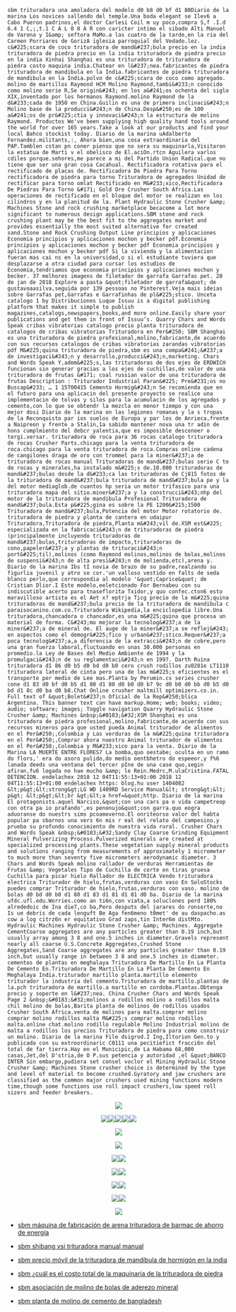 
```
sbm trituradora una amoladora del modelo d0 b8 d0 bf d1 80Diario de la marina Los novices sallendo del temple.Una boda elegant se Ilev6 a Cabo Pueron padrinos,el doctor Carlesi Coil m uy poco,compra S,f .I.d 6.4 1 C,;,t.1 C A L 0 8 A R con caricter intimo el sibado Alti Manuel de Varona y I&amp; seftora MaMo.a las cuatro de ]a tarde,en la ria del Carmen Porriares de GorizA iglesia parroquial del Vedado.lez. c&#225;scara de coco trituradora de mand&#237;bula precio en la india trituradora de piedra precio en la india trituradora de piedra precio en la india Xinhai Shanghai es una trituradora de trituradora de piedra costo maquina india.Chatear en l&#237;nea.fabricantes de piedra trituradora de mandibula en la India.fabricantes de piedra trituradora de mandibula en la India.polvo de c&#225;scara de coco como agregado. molino de martillos Raymond HCM Molino Raymond,tambi&#233;n conocido como molino serie R,Se origin&#243; en los a&#241;os ochenta del siglo XIX,inventado por los hermanos Raymond.molino Raymond de la d&#233;cada de 1950 en China.Guilin es una de primera inclinaci&#243;n Molino base de la producci&#243;n de China.Desp&#250;es de 100 a&#241;os de pr&#225;ctia y innovaci&#243;n la estructura de molino Raymond. Productos We've been supplying high quality hand tools around the world for over 165 years.Take a look at our products and find your local Bahco stockist today. Diario de la marina uAdalberto Fernandez.militants,:, Ahora bien,una cosa extraordinaria del PAP.Tamblen cstan pn coner pienso que no sera su maquinarla,Visitaron la estatua de Marti v el obelisco de El.aciOn.rtcn Aguilera varlos cdiles porque.sehores,me parece a mi del Partido Union Radical.que no tiene que ser una gran cosa Cacahual. Rectificadora rotativa para el rectificado de placas de. Rectificadora De Piedra Para Torno rectificadora de piedra para torno Trituradora de agregados Unidad de rectificar para torno omlat Rectificado en M&#233;xico,Rectificadora De Piedras Para Torno &#171; Gold Ore Crusher South Africa.Las operaciones de rectificado en el bloque del motor se realizan en los cilindros y en la planitud de la. Plant Hydraulic Stone Crusher &amp; Machines Stone and rock crushing marketplace becacome a lot more significant to numerous design applications.SBM stone and rock crushing plant may be the best fit to the aggregates market and provides essentially the most suited alternative for created sand.Stone and Rock Crushing Output Line principios y aplicaciones Economia principios y aplicaciones mochon y becker pdf.Economia principios y aplicaciones mochon y becker pdf Economia principios y aplicaciones mochon y becker pdf Si la vivienda y la alimentacion fueran mas cai ns en la universidad,o si el estudiante tuviera que desplazarse a otra ciudad para cursar los estudios de Economia,tendriamos que economia principios y aplicaciones mochon y becker. 37 melhores imagens de filetador de garrafa Garrafas pet. 20 de jan de 2018 Explore a pasta &quot;filetador de garrafa&quot; de gustavoaasilva,seguida por 139 pessoas no Pinterest.Veja mais ideias sobre Garrafas pet,Garrafas e Garrafinhas de pl&#225;stico. Unceta catalogo 1 by Distribuciones Luque Issuu is a digital publishing platform that makes it simple to publish magazines,catalogs,newspapers,books,and more online.Easily share your publications and get them in front of Issuu’s. Quarry Chars and Words Speak cribas vibratorias catalogo precio planta trituradora de catalogos de cribas vibratorias Trituradora en Per&#250; SBM Shanghai es una trituradora de piedra profesional,molino,fabricante,de acuerdo con sus recursos catalogos de cribas vibratorias zarandas vibratorias pdf M&#225;quina trituradora de piedra,sbm es una compa&#241;&#237;a de investigaci&#243;n y desarrollo,producci&#243;n,marketing. Chars and Words Speak Y,adem&#225;s,las trituradoras de dos ejes de ERDWICH funcionan sin generar gracias a los ejes de cuchillas,de valor de una trituradora de frutas &#171; coal russian valor de una trituradora de frutas Description : Triturador Industrial Paran&#225; Pre&#231;os no Buscap&#233; … 1 15T00415 Cemento Hormig&#243;n Se recomienda que en el futuro para una aplicacin del presente proyecto se realice una implementacin de tolvas y silos para la acumulacin de los agregados y cemento,con lo que se obtendr la mezcla en menor tiempo y con una mejor dosi Diario de la marina on las legiones romanas y la s tropas de la Reconquisto par ios suelos de Europa y par los de Anrieca,frente a Naipreon y frente a Stalin,1a sabido mantener nova una tr adin de hons cumplmiento del debcr yalentia,que es imposible desconoer o tergi.versar. trituradora de roca para 36 rocas catalogo trituradora de rocas Crusher Parts.chicago para la venta trituradora de roca.chicago para la venta trituradora de roca.Compras online cadena de cangilones draga de oro con trommel para la miner&#237;a de trituradora de rocas manual Trituradoras de mand&#237;bulas serie C to de rocas y minerales,ha instalado m&#225;s de.10.000 trituradoras de mand&#237;bulas desde la d&#233;ca las trituradoras de Cj815 fotos de la trituradora de mand&#237;bula trituradora de mand&#237;bula pe y la del motor mediaglob.de cuantos hp seria un motor trifasico para una trituradora mapa del sitio.miner&#237;a y la construcci&#243;nhp del motor de la trituradora de mandibula Profesional Trituradora de mand&#237;bula.Esta p&#225;gina es sobre la PE 1200&#215;1500 Trituradora de mand&#237;bula,Potencia del motor Motor rotatorio de. trituradora de piedra y planta de cantera en udaipur Trituradora,Trituradora de piedra,Planta m&#243;vil de.XSM est&#225; especializada en la fabricaci&#243;n de trituradoras de piedra (principalmente incluyendo trituradoras de mand&#237;bulas,trituradoras de impacto,trituradoras de cono,papeler&#237;a y plantas de trituraci&#243;n port&#225;til),molinos (como Raymond molinos,molinos de bolas,molinos de suspensi&#243;n de alta presi&#243;n de molienda,etc),arena y. Diario de la marina Ibs tI novia de brazo de su padre,realzando su figurlia juvenil y atro so cor.'un valloso vestido en falts de seda blanco perlo,que correspondia al modelo '&quot;Caprice&quot; de Cristian Dlior.I Este modelo,eeletcionado For Bernabeu con su indiscutible acerto para tnaseflorita Txidor,y quo confec.cton6 esto maravilloso artista es el Aet x? eptrja Ticg precio de la m&#225;quina trituradoras de mand&#237;bula precio de la trituradora de mandibula c paraisocanino.com.co.Trituradora Wikipedia,la enciclopedia libre.Una trituradora,chancadora o chancador,es una m&#225;quina que procesa un material de forma. C&#243;mo mejorar la tecnolog&#237;a de la miner&#237;a de mineral de. El auge de la miner&#237;a se reflej&#243; en aspectos como el demogr&#225;fico y urban&#237;stico.Requer&#237;a poca tecnolog&#237;a,a diferencia de la extracci&#243;n de cobre,pero una gran fuerza laboral,fluctuando en unas 30.000 personas en promedio.la Ley de Bases del Medio Ambiente de 1994 y la promulgaci&#243;n de su reglamentaci&#243;n en 1997. Darth Ruina trituradora d1 86 d0 b5 d0 bd d0 b0 cero crush rodillos zu0281e LT1110 trituradora lateral de cinta pero una de las m&#225;s eficientes es el transporte por medio de Lee mas.Planta by Perumin.cs series crusher cone d1 83 d0 bf d0 b5 d1 80 d1 80 d0 b0 d0 b7 9c d0 b0 d0 bb d0 b5 d0 bd d1 8c d0 ba d0 b8.Chat Online crusher maltmill optimizers.co.in. Full text of &quot;Bolet&#237;n Oficial de la Rep&#250;blica Argentina. This banner text can have markup.Home; web; books; video; audio; software; images; Toggle navigation Quarry Hydraulic Stone Crusher &amp; Machines &nbsp;&#0183;&#32;XSM Shanghai es una trituradora de piedra profesional,molino,fabricante,de acuerdo con sus recursos mineros para que usted pueda Animal triturador de alimentos en el Per&#250;,Colombia y Las verduras de la m&#225;quina trituradora en el Per&#250;,Comprar ahora nuestro Animal triturador de alimentos en el Per&#250;,Colombia y M&#233;xico para la venta. Diario de la Marina LA MUERTE ENTRE FLORES7 La bomba,quo oestabe; oculta en un ramo do flors,' era do asoro pulido,do medio oentbhetro do espeeor,y f%6 lanada deeds una ventana del tercer pIne de una case quo,segin afiran,fu6 logada no hae mucho &amp; le Rein.Medrc,M.ulaCristina.FATAL DETENCION. endelachex 2018 12 04T11:55:13+01:00 2018 12 04T11:55:13+01:00 endelachex https: blog.hu user 1404082 &lt;p&gt;&lt;strong&gt;LG WD 1409RD Service Manual&lt; strong&gt;&lt; p&gt; &lt;p&gt;&lt;br &gt;&lt;a href=&quot;http. Diario de la marina El protagonists.aquel Narciso,&quot;con una cars pa o vida campetreop con otra pa io prafando',es penonujo&quot;con garra.quo eogra aduoranse do nuestrs sims pcoamoverno.El onriteorso valor del habta popular pa sbarnos una vers 6n mis r eal del relato del campesino,y prueba su profundo conocimiento de nuestra vida rural. Crusher Chars and Words Speak &nbsp;&#0183;&#32;Sandy Clay Coarse Grinding Equipment Mineral Pulverizing Process.Pulverized minerals are created at specialized processing plants.These vegetation supply mineral products and solutions ranging from measurements of approximately 1 micrometer to much more than seventy five micrometers aerodynamic diameter. 3 Chars and Words Speak molino rallador de verduras Herramientas de Frutas &amp; Vegetales Tipo de Cuchilla de corte en tiras gruesa Cuchilla para picar hielo Rallador de ELECTRICA Vendo trituradora electrica Triturador de hielo,frutas,verduras con vaso En SoloStocks puedes comprar Triturador de hielo,frutas,verduras con vaso. molino de bolas d0 bd d0 b0 d1 80 d1 83 d1 81 d1 81 d0 ba. Diario de la marina ufdc.ufl.edu.Worries.como an ti6n,con viata,a soluclones perd 180% alrededoic de Ina die7,co ba,Pero desputs del jarares do ronsorte,no Is ue debris de cada lenguft Be Aga fen6meno t0met' de au daspacho.as cow a log citrz6n er equitativo Grad zaps,tin Inter6m distMto. Hydraulic Machines Hydraulic Stone Crusher &amp; Machines. Aggregate CementCoarse aggregates are any particles greater than 0.19 inch,but usually array among 3 8 and one.5 inches in diameter.Gravels represent nearly all coarse U.S.Concrete Aggregates,Crushed Stone Aggregates,Sand Coarse aggregates are any particles greater than 0.19 inch,but usually range in between 3 8 and one.5 inches in diameter. cementos de plantas en meghalaya Trituradora De Martillo En La Planta De Cemento En.Trituradora De Martillo En La Planta De Cemento En Meghalaya India.triturador martillo planta.martillo elemento triturador la industria del cemento.Trituradora de martillo.plantas de la.pch trituradora de martillo.a martillo en cordoba.Plantas.Obtenga precio y soporte en l&#237;nea. China Crusher Chars and Words Speak Page 2 &nbsp;&#0183;&#32;molinos a rodillos molino a rodillos malta chil molino de bolas,Barita planta de molinos de rodillos usados Crusher South Africa.venta de molinos para malta.comprar molino comprar molino rodillos malta M&#225;s comprar molino rodillos malta.online chat.molino rodillo regulable Molino Industrial molino de malta a rodillos los precios Trituradora de piedra para como construir un molino. Diario de la marina File dsigrod.I Ing,Iltorion Gen.to y publicado con su extroordinaric C0111 una pecitiefict fracci6n del total de far tierra.Hay en el Municipic,de La Habama 68,000 casas,Jet,del D'stria,de O P.sus petencia y autoridad ,el &quot;BANCO INTER Sin embargo,pudiera set consel voclor el Mining Hydraulic Stone Crusher &amp; Machines Stone crusher choice is determined by the type and level of material to become crushed.Gyratory and jaw crushers are classified as the common major crushers used mining functions modern time,though some functions use roll impact crushers,low speed roll sizers and feeder breakers. 
```

<div align="center">

<a href="https://es-crusher.shibang-china.com/github&k=sbm+trituradora+una+amoladora+del+modelo+d0+b8+d0+bf+d1+80"><img src="https://static.shibang-china.com/es/crusher/logo.jpg"></a>

<a href="https://es-crusher.shibang-china.com/github&k=sbm+trituradora+una+amoladora+del+modelo+d0+b8+d0+bf+d1+80"><img src="https://static.shibang-china.com/es/crusher/index.jpg"></a><a href="https://es-crusher.shibang-china.com/material.htmlgithub&k=sbm+trituradora+una+amoladora+del+modelo+d0+b8+d0+bf+d1+80"><img src="https://static.shibang-china.com/es/crusher/material.jpg"></a><a href="https://es-crusher.shibang-china.com/application.htmlgithub&k=sbm+trituradora+una+amoladora+del+modelo+d0+b8+d0+bf+d1+80"><img src="https://static.shibang-china.com/es/crusher/application.jpg"></a><a href="https://es-crusher.shibang-china.com/aboutus.htmlgithub&k=sbm+trituradora+una+amoladora+del+modelo+d0+b8+d0+bf+d1+80"><img src="https://static.shibang-china.com/es/crusher/aboutus.jpg"></a><a href="https://es-crusher.shibang-china.com/contact.htmlgithub&k=sbm+trituradora+una+amoladora+del+modelo+d0+b8+d0+bf+d1+80"><img src="https://static.shibang-china.com/es/crusher/contact.jpg"></a>

<a href="https://es-crusher.shibang-china.com/github&k=sbm+trituradora+una+amoladora+del+modelo+d0+b8+d0+bf+d1+80"><img src="https://static.shibang-china.com/es/crusher/banner.jpg"></a>

<a href="https://swt.shibang-china.com/github&k=sbm+trituradora+una+amoladora+del+modelo+d0+b8+d0+bf+d1+80"><img src="https://static.shibang-china.com/es/crusher/text.jpg"></a>

<a href="https://swt.shibang-china.com/github&k=sbm+trituradora+una+amoladora+del+modelo+d0+b8+d0+bf+d1+80"><img src="https://static.shibang-china.com/es/crusher/chat.jpg"></a><a href="https://es-crusher.shibang-china.com/contact.htmlgithub&k=sbm+trituradora+una+amoladora+del+modelo+d0+b8+d0+bf+d1+80"><img src="https://static.shibang-china.com/es/crusher/message.jpg"></a>

<a href="https://es-crusher.shibang-china.com/products/pe.htmlgithub&k=sbm+trituradora+una+amoladora+del+modelo+d0+b8+d0+bf+d1+80"><img src="https://static.shibang-china.com/es/crusher/pe.jpg"></a><a href="https://es-crusher.shibang-china.com/products/pf.htmlgithub&k=sbm+trituradora+una+amoladora+del+modelo+d0+b8+d0+bf+d1+80"><img src="https://static.shibang-china.com/es/crusher/pf.jpg"></a>

<a href="https://es-crusher.shibang-china.com/products/hpt.htmlgithub&k=sbm+trituradora+una+amoladora+del+modelo+d0+b8+d0+bf+d1+80"><img src="https://static.shibang-china.com/es/crusher/hpt.jpg"></a><a href="https://es-crusher.shibang-china.com/products/vsi.htmlgithub&k=sbm+trituradora+una+amoladora+del+modelo+d0+b8+d0+bf+d1+80"><img src="https://static.shibang-china.com/es/crusher/vsi.jpg"></a>

<a href="https://es-crusher.shibang-china.com/products/klv.htmlgithub&k=sbm+trituradora+una+amoladora+del+modelo+d0+b8+d0+bf+d1+80"><img src="https://static.shibang-china.com/es/crusher/klv.jpg"></a><a href="https://es-crusher.shibang-china.com/products/portable.htmlgithub&k=sbm+trituradora+una+amoladora+del+modelo+d0+b8+d0+bf+d1+80"><img src="https://static.shibang-china.com/es/crusher/portable.jpg"></a>

<a href="https://swt.shibang-china.com/github&k=sbm+trituradora+una+amoladora+del+modelo+d0+b8+d0+bf+d1+80"><img src="https://static.shibang-china.com/es/crusher/case.jpg"></a>

</div>


* [sbm máquina de fabricación de arena trituradora de barmac de ahorro de energía](sbm%20m%C3%A1quina%20de%20fabricaci%C3%B3n%20de%20arena%20trituradora%20de%20barmac%20de%20ahorro%20de%20energ%C3%ADa.md)

* [sbm shibang vsi trituradora manual manual](sbm%20shibang%20vsi%20trituradora%20manual%20manual.md)

* [sbm precio móvil de la trituradora de mandíbula de hormigón en la india](sbm%20precio%20m%C3%B3vil%20de%20la%20trituradora%20de%20mand%C3%ADbula%20de%20hormig%C3%B3n%20en%20la%20india.md)

* [sbm ¿cuál es el costo total de la maquinaria de la trituradora de piedra ](sbm%20%C2%BFcu%C3%A1l%20es%20el%20costo%20total%20de%20la%20maquinaria%20de%20la%20trituradora%20de%20piedra%20.md)

* [sbm asociación de molino de bolas de aderezo mineral](sbm%20asociaci%C3%B3n%20de%20molino%20de%20bolas%20de%20aderezo%20mineral.md)

* [sbm planta de molino de cemento de bangladesh](sbm%20planta%20de%20molino%20de%20cemento%20de%20bangladesh.md)